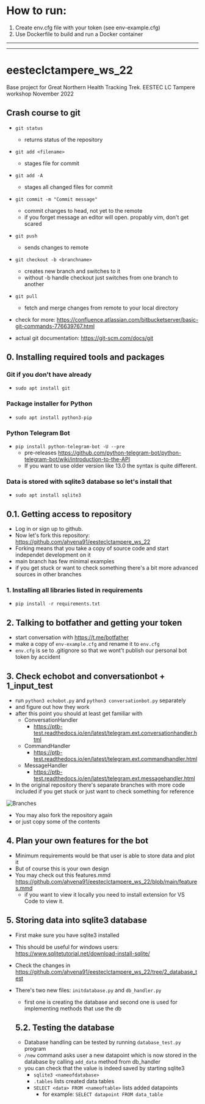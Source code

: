 # How to run:
1. Create env.cfg file with your token (see env-example.cfg)
2. Use Dockerfile to build and run a Docker container

---

---

# eesteclctampere_ws_22
Base project for Great Northern Health Tracking Trek. EESTEC LC Tampere workshop November 2022

## Crash course to git

- `git status`
  - returns status of the repository
- `git add <filename>`
  - stages file for commit
- `git add -A`
  - stages all changed files for commit
- `git commit -m "Commit message"`
  - commit changes to head, not yet to the remote
  - if you forget message an editor will open. propably vim, don't get scared
- `git push`
  - sends changes to remote
- `git checkout -b <branchname>`
  - creates new branch and switches to it
  - without -b handle checkout just switches from one branch to another
- `git pull`
  - fetch and merge changes from remote to your local directory

- check for more: https://confluence.atlassian.com/bitbucketserver/basic-git-commands-776639767.html
- actual git documentation: https://git-scm.com/docs/git

## 0. Installing required tools and packages

### Git if you don't have already

- `sudo apt install git`

### Package installer for Python

- `sudo apt install python3-pip`

### Python Telegram Bot 

- `pip install python-telegram-bot -U --pre`
  - pre-releases https://github.com/python-telegram-bot/python-telegram-bot/wiki/introduction-to-the-API
  - If you want to use older version like 13.0 the syntax is quite different.

### Data is stored with sqlite3 database so let's install that

- `sudo apt install sqlite3`

## 0.1. Getting access to repository

- Log in or sign up to github.
- Now let's fork this repository: https://github.com/ahvena91/eesteclctampere_ws_22
- Forking means that you take a copy of source code and start independet development on it
- main branch has few minimal examples
- if you get stuck or want to check something there's a bit more advanced sources in other branches

### 1. Installing all libraries listed in requirements

- `pip install -r requirements.txt`

## 2. Talking to botfather and getting your token

- start conversation with https://t.me/botfather
- make a copy of `env-example.cfg` and rename it to `env.cfg`
- `env.cfg` is se to .gitignore so that we wont't publish our personal bot token by accident

## 3. Check echobot and conversationbot + 1_input_test

- run `python3 echobot.py` and `python3 conversationbot.py` separately
- and figure out how they work
- after this point you should at least get familiar with
  - ConversationHandler
    - https://ptb-test.readthedocs.io/en/latest/telegram.ext.conversationhandler.html
  - CommandHandler
    - https://ptb-test.readthedocs.io/en/latest/telegram.ext.commandhandler.html
  - MessageHandler
    - https://ptb-test.readthedocs.io/en/latest/telegram.ext.messagehandler.html
- In the original repository there's separate branches with more code included if you get stuck or just want to check something for reference

![Branches](images/branches1.png)

- You may also fork the repository again 
- or just copy some of the contents

## 4. Plan your own features for the bot

- Minimum requirements would be that user is able to store data and plot it 
- But of course this is your own design 
- You may check out this features.mmd https://github.com/ahvena91/eesteclctampere_ws_22/blob/main/features.mmd
  - if you want to view it locally you need to install extension for VS Code to view it.

## 5. Storing data into sqlite3 database

- First make sure you have sqlite3 installed
- This should be useful for windows users: https://www.sqlitetutorial.net/download-install-sqlite/

- Check the changes in https://github.com/ahvena91/eesteclctampere_ws_22/tree/2_database_test
- There's two new files: `initdatabase.py` and `db_handler.py`
  - first one is creating the database and second one is used for implementing methods that use the db

  ## 5.2. Testing the database

  - Database handling can be tested by running `database_test.py` program 
  - `/new` command asks user a new datapoint which is now stored in the database by calling `add_data` method from db_handler
  - you can check that the value is indeed saved by starting sqlite3
    - `sqlite3 <nameofdatabase>`
    - `.tables` lists created data tables
    - `SELECT <data> FROM <nameoftable>` lists added datapoints
      - for example: `SELECT datapoint FROM data_table` 



